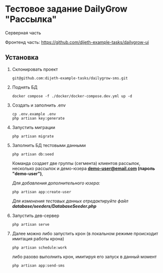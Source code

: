 # Тестовое задание DailyGrow "Рассылка"

Серверная часть

Фронтенд часть: https://github.com/dijeth-example-tasks/dailygrow-ui

## Установка

1. Склонировать проект
    ```
    git@github.com:dijeth-example-tasks/dailygrow-sms.git
    ```
1. Поднять БД
    ```
    docker compose -f ./docker/docker-compose.dev.yml up -d
    ```
1. Создать и заполнить .env
    ```
    cp .env.example .env
    php artisan key:generate
    ```
1. Запустить миграции
    ```
    php artisan migrate
    ```
1. Заполнить БД тестовыми данными

    ```
    php artisan db:seed
    ```

    Команда создает две группы (сегмента) клиентов рассылок, несколько рассылок и демо-юзера **demo-user@email.com (пароль "demo-user")**,

    _Для добавления дополнительного юзера:_

    ```
    php artisan app:create-user
    ```

    _Для изменения тестовых данных отредактируйте файл **database/seeders/DatabaseSeeder.php**_

1. Запустить дев-сервер
    ```
    php artisan serve
    ```
1. Далее можно либо запустить крон (в локальном режиме происходит имитация работы крона)
    ```
    php artisan schedule:work
    ```
    либо разово выполнить крон, имитируя его запуск в данный момент
    ```
    php artisan app:send-sms
    ```
